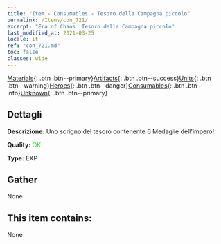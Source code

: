```yaml
---
title: "Item - Consumables - Tesoro della Campagna piccolo"
permalink: /Items/con_721/
excerpt: "Era of Chaos  Tesoro della Campagna piccolo"
last_modified_at: 2021-03-25
locale: it
ref: "con_721.md"
toc: false
classes: wide
---
```

 [Materials](/it/Items/){: .btn .btn--primary}[Artifacts](/it/Items/Artifacts/){: .btn .btn--success}[Units](/it/Items/Units/){: .btn .btn--warning}[Heroes](/it/Items/Heroes/){: .btn .btn--danger}[Consumables](/it/Items/Consumables/){: .btn .btn--info}[Unknown](/it/Items/Unknown/){: .btn .btn--primary}

## Dettagli
 **Descrizione:** Uno scrigno del tesoro contenente 6 Medaglie dell'impero!

 **Quality:** <span style="color: #32CD32">OK</span>

 **Type:** EXP

## Gather

  None

## This item contains:

  None

